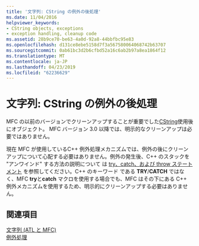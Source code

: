 ```yaml
---
title: '文字列: CString の例外の後処理'
ms.date: 11/04/2016
helpviewer_keywords:
- CString objects, exceptions
- exception handling, cleanup code
ms.assetid: 28b9ce70-be63-4a0d-92a8-44bbfbc95e83
ms.openlocfilehash: d131ce8ebe5158d7f3a567580064068742b63707
ms.sourcegitcommit: 0ab61bc3d2b6cfbd52a16c6ab2b97a8ea1864f12
ms.translationtype: MT
ms.contentlocale: ja-JP
ms.lasthandoff: 04/23/2019
ms.locfileid: "62236629"
---
```

# <a name="cstring-exception-cleanup"></a>文字列: CString の例外の後処理

MFC の以前のバージョンでクリーンアップすることが重要でした[CString](../atl-mfc-shared/reference/cstringt-class.md)使用後にオブジェクト。 MFC バージョン 3.0 以降では、明示的なクリーンアップは必要ではありません。

現在 MFC が使用しているC++ 例外処理メカニズムでは、例外の後にクリーンアップについて心配する必要はありません。例外の発生後、C++ のスタックを "アンワインド" する方法の説明について は [try、catch、および throw ステートメント](../cpp/try-throw-and-catch-statements-cpp.md) を参照してください。C++ のキーワード である **TRY**/**CATCH** ではなく、MFC **try**と**catch** マクロを使用する場合でも、MFC はその下にある C++ 例外メカニズムを使用するため、明示的にクリーンアップする必要はありません。

## <a name="see-also"></a>関連項目

[文字列 (ATL と MFC)](../atl-mfc-shared/strings-atl-mfc.md)<br/>
[例外処理](../mfc/exception-handling-in-mfc.md)
